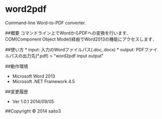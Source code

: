 word2pdf
========

Command-line Word-to-PDF converter.

##概要
コマンドライン上でWordからPDFへの変換を行います．  
COM(Component Object Model)経由でWord2013の機能にアクセスします．

##使い方
    * input:  入力のWordファイルパス(*.doc,*.docx)
    * output: PDFファイルパスの出力先(*.pdf)
    > "word2pdf input output"


##動作環境
* Microsoft Word 2013
* Microsoft .NET Framework 4.5

##変更履歴
* Ver 1.0.1  2014/09/05

##Copyright
© 2014 saito3

